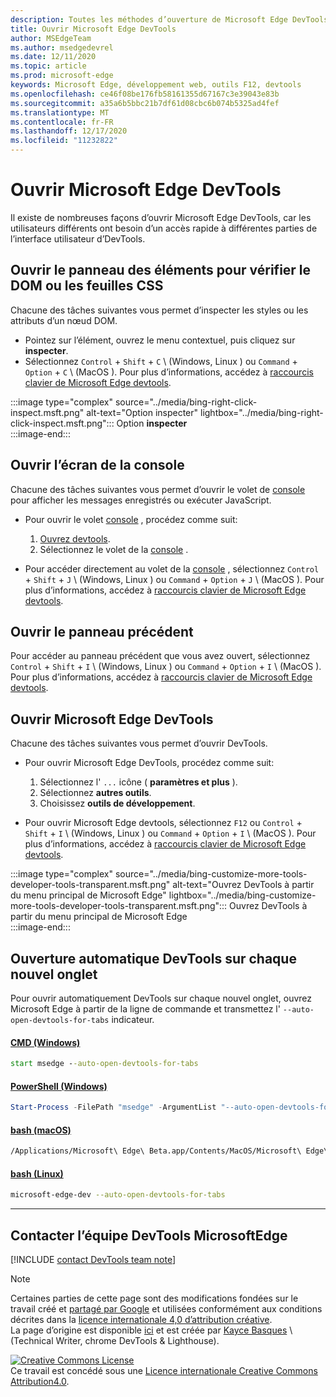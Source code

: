 ```yaml
---
description: Toutes les méthodes d’ouverture de Microsoft Edge DevTools.
title: Ouvrir Microsoft Edge DevTools
author: MSEdgeTeam
ms.author: msedgedevrel
ms.date: 12/11/2020
ms.topic: article
ms.prod: microsoft-edge
keywords: Microsoft Edge, développement web, outils F12, devtools
ms.openlocfilehash: ce46f08be176fb58161355d67167c3e39043e83b
ms.sourcegitcommit: a35a6b5bbc21b7df61d08cbc6b074b5325ad4fef
ms.translationtype: MT
ms.contentlocale: fr-FR
ms.lasthandoff: 12/17/2020
ms.locfileid: "11232822"
---
```

<!-- Copyright Kayce Basques 

   Licensed under the Apache License, Version 2.0 (the "License");
   you may not use this file except in compliance with the License.
   You may obtain a copy of the License at

       https://www.apache.org/licenses/LICENSE-2.0

   Unless required by applicable law or agreed to in writing, software
   distributed under the License is distributed on an "AS IS" BASIS,
   WITHOUT WARRANTIES OR CONDITIONS OF ANY KIND, either express or implied.
   See the License for the specific language governing permissions and
   limitations under the License. -->

# Ouvrir Microsoft Edge DevTools  

Il existe de nombreuses façons d’ouvrir Microsoft Edge DevTools, car les utilisateurs différents ont besoin d’un accès rapide à différentes parties de l’interface utilisateur d’DevTools.  

## Ouvrir le panneau des éléments pour vérifier le DOM ou les feuilles CSS  

Chacune des tâches suivantes vous permet d’inspecter les styles ou les attributs d’un nœud DOM.

*   Pointez sur l’élément, ouvrez le menu contextuel, puis cliquez sur **inspecter**.  
*   Sélectionnez `Control` + `Shift` + `C` \ (Windows, Linux \) ou `Command` + `Option` + `C` \ (MacOS \).  Pour plus d’informations, accédez à [raccourcis clavier de Microsoft Edge devtools][DevToolsShortcuts].  

:::image type="complex" source="../media/bing-right-click-inspect.msft.png" alt-text="Option inspecter" lightbox="../media/bing-right-click-inspect.msft.png":::
   Option **inspecter**  
:::image-end:::  

<!--Navigate to [Get Started With Viewing And Changing CSS][GetStartedCSS].  -->  

## Ouvrir l’écran de la console  

Chacune des tâches suivantes vous permet d’ouvrir le volet de [console][DevToolsConsoleIndex] pour afficher les messages enregistrés ou exécuter JavaScript.  

*   Pour ouvrir le volet [console][DevToolsConsoleIndex] , procédez comme suit:  
    
    1.  [Ouvrez devtools](#open-microsoft-edge-devtools).  
    1.  Sélectionnez le volet de la [console][DevToolsConsoleIndex] .  

*   Pour accéder directement au volet de la [console][DevToolsConsoleIndex] , sélectionnez `Control` + `Shift` + `J` \ (Windows, Linux \) ou `Command` + `Option` + `J` \ (MacOS \).  Pour plus d’informations, accédez à [raccourcis clavier de Microsoft Edge devtools][DevToolsShortcuts].  

<!--See [Get Started With The Console][ConsoleGetStarted].  -->

## Ouvrir le panneau précédent  

Pour accéder au panneau précédent que vous avez ouvert, sélectionnez `Control` + `Shift` + `I` \ (Windows, Linux \) ou `Command` + `Option` + `I` \ (MacOS \).  Pour plus d’informations, accédez à [raccourcis clavier de Microsoft Edge devtools][DevToolsShortcuts].  

## Ouvrir Microsoft Edge DevTools  

Chacune des tâches suivantes vous permet d’ouvrir DevTools.  

*   Pour ouvrir Microsoft Edge DevTools, procédez comme suit:  
    
    1.  Sélectionnez l'  `...` icône ( **paramètres et plus** ).  
    1.  Sélectionnez **autres outils**.  
    1.  Choisissez **outils de développement**.  
    
*   Pour ouvrir Microsoft Edge devtools, sélectionnez `F12` ou `Control` + `Shift` + `I` \ (Windows, Linux \) ou `Command` + `Option` + `I` \ (MacOS \).  Pour plus d’informations, accédez à [raccourcis clavier de Microsoft Edge devtools][DevToolsShortcuts].  

:::image type="complex" source="../media/bing-customize-more-tools-developer-tools-transparent.msft.png" alt-text="Ouvrez DevTools à partir du menu principal de Microsoft Edge" lightbox="../media/bing-customize-more-tools-developer-tools-transparent.msft.png":::
   Ouvrez DevTools à partir du menu principal de Microsoft Edge  
:::image-end:::  

## Ouverture automatique DevTools sur chaque nouvel onglet  

Pour ouvrir automatiquement DevTools sur chaque nouvel onglet, ouvrez Microsoft Edge à partir de la ligne de commande et transmettez l' `--auto-open-devtools-for-tabs` indicateur.  

#### [CMD (Windows)](#tab/cmd-Windows/)  

<a id="auto-open-devtools-command-line"></a>  

```cmd
start msedge --auto-open-devtools-for-tabs
```  

#### [PowerShell (Windows)](#tab/powershell-Windows/)  

<a id="auto-open-devtools-command-line"></a>  

```powershell
Start-Process -FilePath "msedge" -ArgumentList "--auto-open-devtools-for-tabs"
```  

#### [bash (macOS)](#tab/bash-macos/)  

<a id="auto-open-devtools-command-line"></a>  

```bash
/Applications/Microsoft\ Edge\ Beta.app/Contents/MacOS/Microsoft\ Edge\ Beta --auto-open-devtools-for-tabs
```  

#### [bash (Linux)](#tab/bash-linux/)  

<a id="auto-open-devtools-command-line"></a>  

```bash
microsoft-edge-dev --auto-open-devtools-for-tabs
```  

* * *  

## Contacter l’équipe DevTools MicrosoftEdge  

[!INCLUDE [contact DevTools team note](../includes/contact-devtools-team-note.md)]  

<!-- links -->  

[DevToolsConsoleIndex]: ../console/index.md "Présentation de la console | Documents Microsoft"  
[DevtoolsShortcuts]: ../shortcuts/index.md "Raccourcis clavier de Microsoft Edge DevTools-Microsoft documents"  

<!--[ConsoleGetStarted]: /microsoft-edge/devtools-guide-chromium/console/get-started ""  -->  
<!--[GetStartedCSS]: /microsoft-edge/devtools-guide-chromium/css "CSS"  -->

> [!NOTE]
> Certaines parties de cette page sont des modifications fondées sur le travail créé et [partagé par Google][GoogleSitePolicies] et utilisées conformément aux conditions décrites dans la [licence internationale 4,0 d’attribution créative][CCA4IL].  
> La page d’origine est disponible [ici](https://developers.google.com/web/tools/chrome-devtools/open) et est créée par [Kayce Basques][KayceBasques] \ (Technical Writer, chrome DevTools \& Lighthouse\).  

[![Creative Commons License][CCby4Image]][CCA4IL]  
Ce travail est concédé sous une [Licence internationale Creative Commons Attribution4.0][CCA4IL].  

[CCA4IL]: https://creativecommons.org/licenses/by/4.0  
[CCby4Image]: https://i.creativecommons.org/l/by/4.0/88x31.png  
[GoogleSitePolicies]: https://developers.google.com/terms/site-policies  
[KayceBasques]: https://developers.google.com/web/resources/contributors/kaycebasques  
